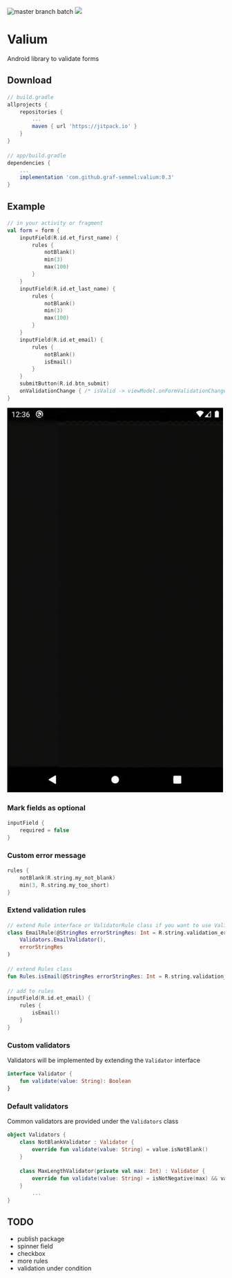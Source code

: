 ![master branch batch](https://github.com/graf-semmel/valium/actions/workflows/master.yml/badge.svg)
[![](https://jitpack.io/v/graf-semmel/valium.svg)](https://jitpack.io/#graf-semmel/valium)

# Valium
Android library to validate forms

## Download

```groovy
// build.gradle
allprojects {
    repositories {
        ...
        maven { url 'https://jitpack.io' }
    }
}

// app/build.gradle
dependencies {
  	...
    implementation 'com.github.graf-semmel:valium:0.3'
}
```

## Example

```kotlin
// in your activity or fragment
val form = form {
    inputField(R.id.et_first_name) {
        rules {
            notBlank()
            min(3)
            max(100)
        }
    }
    inputField(R.id.et_last_name) {
        rules {
            notBlank()
            min(3)
            max(100)
        }
    }
    inputField(R.id.et_email) {
        rules {
            notBlank()
            isEmail()
        }
    }
    submitButton(R.id.btn_submit)
    onValidationChange { /* isValid -> viewModel.onFormValidationChange(isValid) */ }
}
```
<img width="500" alt="portfolio_view" src="form-validation.gif">

### Mark fields as optional

```kotlin
inputField {
    required = false
}
```

### Custom error message

```kotlin
rules {
    notBlank(R.string.my_not_blank)
    min(3, R.string.my_too_short)
}
```

### Extend validation rules

```kotlin
// extend Rule interface or ValidatorRule class if you want to use Validators
class EmailRule(@StringRes errorStringRes: Int = R.string.validation_error_email) : ValidatorRule(
    Validators.EmailValidator(),
    errorStringRes
)

// extend Rules class
fun Rules.isEmail(@StringRes errorStringRes: Int = R.string.validation_error_email) = this.addRule(EmailRule())

// add to rules
inputField(R.id.et_email) {
    rules {
        isEmail()
    }
}
```

### Custom validators

Validators will be implemented by extending the `Validator` interface
```kotlin
interface Validator {
    fun validate(value: String): Boolean
}
```
### Default validators
Common validators are provided under the `Validators` class
```kotlin
object Validators {
    class NotBlankValidator : Validator {
        override fun validate(value: String) = value.isNotBlank()
    }

    class MaxLengthValidator(private val max: Int) : Validator {
        override fun validate(value: String) = isNotNegative(max) && value.length <= max
    }
		...
}
```

## TODO
* publish package
* spinner field
* checkbox
* more rules
* validation under condition
